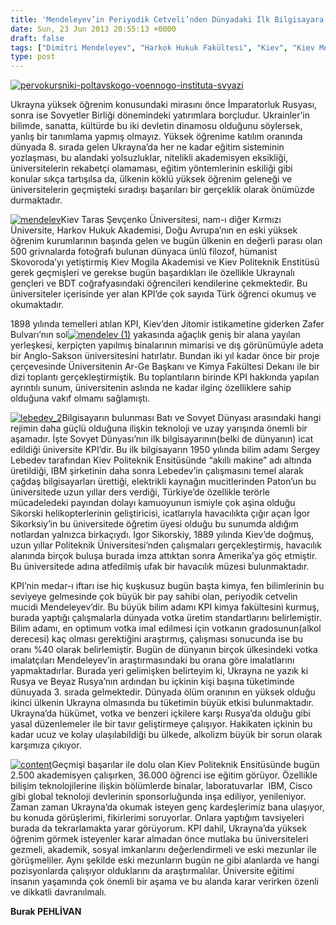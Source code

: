 ```yaml
---
title: 'Mendeleyev’in Periyodik Cetveli’nden Dünyadaki İlk Bilgisayara, Kiev Politeknik Enstitüsü ( KPI), Burak Pehlivan'
date: Sun, 23 Jun 2013 20:55:13 +0000
draft: false
tags: ["Dimitri Mendeleyev", "Harkok Hukuk Fakültesi", "Kiev", "Kiev Mogila Akademisi", "Kiev Politeknik Enstitüsü", "KPI", "Paton", "periyodik tablo", "Sikorskiy", "Skovoroda", "Taras &gt;Şevçenko Üniversitesi", "Tarih", "Ukrayna", "ukrayna eğitim", "Ukrayna Türk Toplumu", "Ukrayna'da Üniversite", "üniversite", "Yaşam", "Zafer Bulvarı Kiev"]
type: post
---
```


[![pervokursniki-poltavskogo-voennogo-instituta-svyazi](https://burakpehlivan.org/wp-content/uploads/2013/06/pervokursniki-poltavskogo-voennogo-instituta-svyazi.jpg)](https://burakpehlivan.org/1509/mendelevin-periyodik-cetvelinden-dunyadaki-ilk-bilgisayara-kiev-teknik-universitesi-kpi-burak-pehlivan/pervokursniki-poltavskogo-voennogo-instituta-svyazi/)

Ukrayna yüksek öğrenim konusundaki mirasını önce İmparatorluk Rusyası, sonra ise Sovyetler Birliği dönemindeki yatırımlara borçludur. Ukrainler’in bilimde, sanatta, kültürde bu iki devletin dinamosu olduğunu söylersek, yanlış bir tanımlama yapmış olmayız. Yüksek öğrenime katılım oranında dünyada 8. sırada gelen Ukrayna’da her ne kadar eğitim sisteminin yozlaşması, bu alandaki yolsuzluklar, nitelikli akademisyen eksikliği, üniversitelerin rekabetçi olamaması, eğitim yöntemlerinin eskiliği gibi konular sıkça tartışılsa da, ülkenin köklü yüksek öğrenim geleneği ve üniversitelerin geçmişteki sıradışı başarıları bir gerçeklik olarak önümüzde durmaktadır.

[![mendelev](https://burakpehlivan.org/wp-content/uploads/2013/06/mendelev.gif)](https://burakpehlivan.org/1509/mendelevin-periyodik-cetvelinden-dunyadaki-ilk-bilgisayara-kiev-teknik-universitesi-kpi-burak-pehlivan/mendelev/)Kiev Taras Şevçenko Üniversitesi, nam-ı diğer Kırmızı Üniversite, Harkov Hukuk Akademisi, Doğu Avrupa’nın en eski yüksek öğrenim kurumlarının başında gelen ve bugün ülkenin en değerli parası olan 500 grivnalarda fotoğrafı bulunan dünyaca ünlü filozof, hümanist Skovoroda’yı yetiştirmiş Kiev Mogila Akademisi ve Kiev Politeknik Enstitüsü gerek geçmişleri ve gerekse bugün başardıkları ile özellikle Ukraynalı gençleri ve BDT coğrafyasındaki öğrencileri kendilerine çekmektedir. Bu üniversiteler içerisinde yer alan KPI’de çok sayıda Türk öğrenci okumuş ve okumaktadır.

1898 yılında temelleri atılan KPI, Kiev’den Jitomir istikametine giderken Zafer Bulvarı’nın sol[![mendelev (1)](https://burakpehlivan.org/wp-content/uploads/2013/06/mendelev-1.gif)](https://burakpehlivan.org/1509/mendelevin-periyodik-cetvelinden-dunyadaki-ilk-bilgisayara-kiev-teknik-universitesi-kpi-burak-pehlivan/mendelev-1/) yakasında ağaçlık geniş bir alana yayılan yerleşkesi, kerpiçten yapılmış binalarının mimarisi ve dış görünümüyle adeta bir Anglo-Sakson üniversitesini hatırlatır. Bundan iki yıl kadar önce bir proje çerçevesinde Üniversitenin Ar-Ge Başkanı ve Kimya Fakültesi Dekanı ile bir dizi toplantı gerçekleştirmiştik. Bu toplantıların birinde KPI hakkında yapılan ayrıntılı sunum, üniversitenin aslında ne kadar ilginç özelliklere sahip olduğuna vakıf olmamı sağlamıştı.

[![lebedev_2](https://burakpehlivan.org/wp-content/uploads/2013/06/lebedev_2.jpg)](https://burakpehlivan.org/1509/mendelevin-periyodik-cetvelinden-dunyadaki-ilk-bilgisayara-kiev-teknik-universitesi-kpi-burak-pehlivan/lebedev_2/)Bilgisayarın bulunması Batı ve Sovyet Dünyası arasındaki hangi rejimin daha güçlü olduğuna ilişkin teknoloji ve uzay yarışında önemli bir aşamadır. İşte Sovyet Dünyası’nın ilk bilgisayarının(belki de dünyanın) icat edildiği üniversite KPI’dir. Bu ilk bilgisayarın 1950 yılında bilim adamı Sergey Lebedev tarafından Kiev Politeknik Ensitüsünde “akıllı makine” adı altında üretildiği, IBM şirketinin daha sonra Lebedev’in çalışmasını temel alarak çağdaş bilgisayarları ürettiği, elektrikli kaynağın mucitlerinden Paton’un bu üniversitede uzun yıllar ders verdiği, Türkiye’de özellikle terörle mücadeledeki payından dolayı kamuoyunun ismiyle çok aşina olduğu Sikorski helikopterlerinin geliştiricisi, icatlarıyla havacılıkta çığır açan İgor Sikorksiy’in bu üniversitede öğretim üyesi olduğu bu sunumda aldığım notlardan yalnızca birkaçıydı. Igor Sikorskiy, 1889 yılında Kiev’de doğmuş, uzun yıllar Politeknik Üniversitesi’nden çalışmaları gerçekleştirmiş, havacılık alanında birçok buluşa burada imza attıktan sonra Amerika’ya göç etmiştir. Bu üniversitede adına atfedilmiş ufak bir havacılık müzesi bulunmaktadır.

KPI’nin medar-ı iftarı ise hiç kuşkusuz bugün başta kimya, fen bilimlerinin bu seviyeye gelmesinde çok büyük bir pay sahibi olan, periyodik cetvelin mucidi Mendeleyev’dir. Bu büyük bilim adamı KPI kimya fakültesini kurmuş, burada yaptığı çalışmalarla dünyada votka üretim standartlarını belirlemiştir. Bilim adamı, en optimum votka imal edilmesi için votkanın gradosunun(alkol derecesi) kaç olması gerektiğini araştırmış, çalışması sonucunda ise bu oranı %40 olarak belirlemiştir. Bugün de dünyanın birçok ülkesindeki votka imalatçıları Mendeleyev’in araştırmasındaki bu orana göre imalatlarını yapmaktadırlar. Burada yeri gelimişken belirteyim ki, Ukrayna ne yazık ki Rusya ve Beyaz Rusya’nın ardından bu içkinin kişi başına tüketiminde dünuyada 3. sırada gelmektedir. Dünyada ölüm oranının en yüksek olduğu ikinci ülkenin Ukrayna olmasında bu tüketimin büyük etkisi bulunmaktadır. Ukrayna’da hükümet, votka ve benzeri içkilere karşı Rusya’da olduğu gibi yasal düzenlemeler ile bir tavır geliştirmeye çalışıyor. Hakikaten içkinin bu kadar ucuz ve kolay ulaşılabildiği bu ülkede, alkolizm büyük bir sorun olarak karşımıza çıkıyor.

[![content](https://burakpehlivan.org/wp-content/uploads/2013/06/content.jpg)](https://burakpehlivan.org/1509/mendelevin-periyodik-cetvelinden-dunyadaki-ilk-bilgisayara-kiev-teknik-universitesi-kpi-burak-pehlivan/content/)Geçmişi başarılar ile dolu olan Kiev Politeknik Ensitüsünde bugün 2.500 akademisyen çalışırken, 36.000 öğrenci ise eğitim görüyor. Özellikle bilişim teknolojilerine ilişkin bölümlerde binalar, laboratuvarlar  IBM, Cisco gibi global teknoloji devlerinin sponsorluğunda inşa ediliyor, yenileniyor. Zaman zaman Ukrayna’da okumak isteyen genç kardeşlerimiz bana ulaşıyor, bu konuda görüşlerimi, fikirlerimi soruyorlar. Onlara yaptığım tavsiyeleri burada da tekrarlamakta yarar görüyorum. KPI dahil, Ukrayna’da yüksek öğrenim görmek isteyenler karar almadan önce mutlaka bu üniversiteleri gezmeli, akademik, sosyal imkanlarını değerlendirmeli ve eski mezunlar ile görüşmeliler. Aynı şekilde eski mezunların bugün ne gibi alanlarda ve hangi pozisyonlarda çalışıyor olduklarını da araştırmalılar. Üniversite eğitimi insanın yaşamında çok önemli bir aşama ve bu alanda karar verirken özenli ve dikkatli davranılmalı.

**Burak PEHLİVAN**